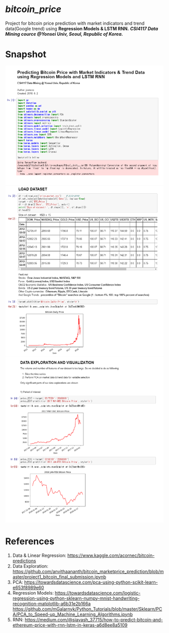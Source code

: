 # <i>bitcoin_price</i>
Project for bitcoin price prediction with market indicators and trend data(Google trend) using <b>Regression Models & LSTM RNN.</b> <b><i>CSI4117 Data Mining cource @Yonsei Univ, Seoul, Republic of Korea.</i></b>

# Snapshot
![snap_0.PNG](./readme_image/snap_0.PNG)
![snap_1.PNG](./readme_image/snap_1.PNG)
![snap_2.PNG](./readme_image/snap_2.PNG)

# References
1) Data & Linear Regression:
https://www.kaggle.com/acornec/bitcoin-predictions
2) Data Exploration:
https://github.com/anvithaananth/bitcoin_marketprice_prediction/blob/master/project1_bitcoin_final_submission.ipynb
3) PCA:
https://towardsdatascience.com/pca-using-python-scikit-learn-e653f8989e60
4) Regression Models:
https://towardsdatascience.com/logistic-regression-using-python-sklearn-numpy-mnist-handwriting-recognition-matplotlib-a6b31e2b166a
https://github.com/mGalarnyk/Python_Tutorials/blob/master/Sklearn/PCA/PCA_to_Speed-up_Machine_Learning_Algorithms.ipynb
5) RNN:
https://medium.com/@siavash_37715/how-to-predict-bitcoin-and-ethereum-price-with-rnn-lstm-in-keras-a6d8ee8a5109
